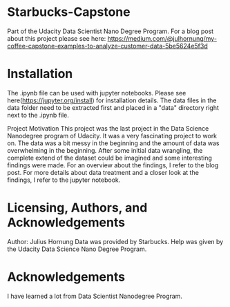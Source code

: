 # Starbucks-Capstone

Part of the Udacity Data Scientist Nano Degree Program.
For a blog post about this project please see here:
https://medium.com/@julhornung/my-coffee-capstone-examples-to-analyze-customer-data-5be5624e5f3d

# Installation
The .ipynb file can be used with jupyter notebooks. Please see here(https://jupyter.org/install) for installation details.
The data files in the data folder need to be extracted first and placed in a "data" directory right next to the .ipynb file.

Project Motivation
This project was the last project in the Data Science Nanodegree program of Udacity. It was a very fascinating project to work on.
The data was a bit messy in the beginning and the amount of data was overwhelming in the beginning. After some initial data wrangling, the complete
extend of the dataset could be imagined and some interesting findings were made. 
For an overview about the findings, I refer to the blog post. For more details about data treatment and a closer look at the findings, I refer to the jupyter notebook. 


# Licensing, Authors, and Acknowledgements
Author: Julius Hornung
Data was provided by Starbucks.
Help was given by the Udacity Data Science Nano Degree Program.

# Acknowledgements
I have learned a lot from Data Scientist Nanodegree Program.
